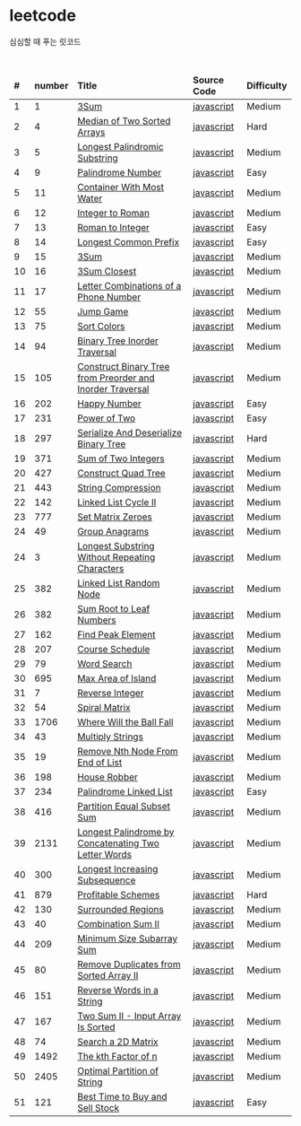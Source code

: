 # leetcode

<p>심심할 때 푸는 릿코드</p>
<br/>

<table>
<thead>
    <tr>
       <td><b>#</b></td>
       <td><b>number</b></td>
       <td><b>Title</b></td>
       <td><b>Source Code</b></td>
       <td><b>Difficulty</b></td>
    </tr>
</thead>
<tbody>
    <tr>
        <td>1</td>
        <td>1</td>
        <td><a href="https://leetcode.com/explore/interview/card/top-interview-questions-medium/103/array-and-strings/776/">3Sum</a></td>
        <td><a href="https://github.com/leedoopal/leetcode/blob/main/1-TwoSum/index.js">javascript</a></td>
        <td>Medium</td>  
    </tr>
    <tr>
        <td>2</td>
        <td>4</td>
        <td><a href="https://leetcode.com/problems/median-of-two-sorted-arrays/">Median of Two Sorted Arrays</a></td>
        <td><a href="https://github.com/leedoopal/leetcode/blob/main/4-MedianOfTwoSortedArrays/index.js">javascript</a></td>
        <td>Hard</td>  
    </tr>
     <tr>
        <td>3</td>
        <td>5</td>
        <td><a href="https://leetcode.com/problems/longest-palindromic-substring/">Longest Palindromic Substring</a></td>
        <td><a href="https://github.com/leedoopal/leetcode/blob/main/5-LongestPalindromicSubstring/index.js">javascript</a></td>
        <td>Medium</td>  
    </tr>
    <tr>
        <td>4</td>
        <td>9</td>
        <td><a href="https://leetcode.com/problems/palindrome-number/">Palindrome Number</a></td>
        <td><a href="https://github.com/leedoopal/leetcode/blob/main/9-PalindromeNumber/index.js">javascript</a></td>
        <td>Easy</td>  
    </tr>
    <tr>
        <td>5</td>
        <td>11</td>
        <td><a href="https://leetcode.com/problems/container-with-most-water/">Container With Most Water</a></td>
        <td><a href="https://github.com/leedoopal/leetcode/blob/main/11-ContainerWithMostWater/index.js">javascript</a></td>
        <td>Medium</td>  
    </tr>
    <tr>
        <td>6</td>
        <td>12</td>
        <td><a href="https://leetcode.com/problems/integer-to-roman/">Integer to Roman</a></td>
        <td><a href="https://github.com/leedoopal/leetcode/blob/main/12-IntegerToRoman/O(1).js">javascript</a></td>
        <td>Medium</td>  
    </tr>
    <tr>
        <td>7</td>
        <td>13</td>
        <td><a href="https://leetcode.com/problems/roman-to-integer/">Roman to Integer</a></td>
        <td><a href="https://github.com/leedoopal/leetcode/blob/main/13-RomanToInteger/index.js">javascript</a></td>
        <td>Easy</td>  
    </tr>
    <tr>
        <td>8</td>
        <td>14</td>
        <td><a href="https://leetcode.com/problems/longest-common-prefix/">Longest Common Prefix</a></td>
        <td><a href="https://github.com/leedoopal/leetcode/blob/main/14-LongestCommonPrefix/index.js">javascript</a></td>
        <td>Easy</td>  
    </tr>
    <tr>
        <td>9</td>
        <td>15</td>
        <td><a href="https://leetcode.com/problems/3sum/">3Sum</a></td>
        <td><a href="https://github.com/leedoopal/leetcode/blob/main/15-3Sum/index.js">javascript</a></td>
        <td>Medium</td>  
    </tr>
    <tr>
        <td>10</td>
        <td>16</td>
        <td><a href="https://leetcode.com/problems/3sum-closest/">3Sum Closest</a></td>
        <td><a href="https://github.com/leedoopal/leetcode/blob/main/16-3SumClosest/index.js">javascript</a></td>
        <td>Medium</td>  
    </tr>
    <tr>
        <td>11</td>
        <td>17</td>
        <td><a href="https://leetcode.com/problems/letter-combinations-of-a-phone-number/">Letter Combinations of a Phone Number</a></td>
        <td><a href="https://github.com/leedoopal/leetcode/blob/main/17-LetterCombinationsOfAPhoneNumber/index.js">javascript</a></td>
        <td>Medium</td> 
    </tr>
     <tr>
        <td>12</td>
        <td>55</td>
        <td><a href="https://leetcode.com/problems/jump-game/">Jump Game</a></td>
        <td><a href="https://github.com/leedoopal/leetcode/blob/main/55-JumpGame/index.js">javascript</a></td>
        <td>Medium</td> 
    </tr>
    <tr>
        <td>13</td>
        <td>75</td>
        <td><a href="https://leetcode.com/problems/sort-colors/">Sort Colors</a></td>
        <td><a href="https://github.com/leedoopal/leetcode/blob/main/75-SortColors/index.js">javascript</a></td>
        <td>Medium</td> 
    </tr>
    <tr>
        <td>14</td>
        <td>94</td>
        <td><a href="https://leetcode.com/problems/binary-tree-inorder-traversal/">Binary Tree Inorder Traversal</a></td>
        <td><a href="https://github.com/leedoopal/leetcode/blob/main/94-BinaryTreeInorderTraversal/BinaryTreeInorderTraversal.js">javascript</a></td>
        <td>Medium</td> 
    </tr>
    <tr>
        <td>15</td>
        <td>105</td>
        <td><a href="https://leetcode.com/problems/construct-binary-tree-from-preorder-and-inorder-traversal/">Construct Binary Tree from Preorder and Inorder Traversal</a></td>
        <td><a href="https://github.com/leedoopal/leetcode/blob/main/105-ConstructBinaryTreeFromPreorderandInorderTraversal/index.js">javascript</a></td>
        <td>Medium</td> 
    </tr>
    <tr>
        <td>16</td>
        <td>202</td>
        <td><a href="https://leetcode.com/problems/happy-number/">Happy Number</a></td>
        <td><a href="https://github.com/leedoopal/leetcode/blob/main/202-HappyNumber/index.js">javascript</a></td>
        <td>Easy</td>  
    </tr>
    <tr>
        <td>17</td>
        <td>231</td>
        <td><a href="https://leetcode.com/problems/power-of-two/">Power of Two</a></td>
        <td><a href="https://github.com/leedoopal/leetcode/blob/main/231-PowerOfTwo/index.js">javascript</a></td>
        <td>Easy</td> 
    </tr>
    <tr>
        <td>18</td>
        <td>297</td>
        <td><a href="https://leetcode.com/problems/serialize-and-deserialize-binary-tree/">Serialize And Deserialize Binary Tree</a></td>
        <td><a href="https://github.com/leedoopal/leetcode/blob/main/297-SerializeAndDeserializeBinaryTree/index.js">javascript</a></td>
        <td>Hard</td>  
    </tr>
    <tr>
        <td>19</td>
        <td>371</td>
        <td><a href="https://leetcode.com/problems/sum-of-two-integers/">Sum of Two Integers</a></td>
        <td><a href="https://github.com/leedoopal/leetcode/blob/main/371-SumOfTwoIntegers/index.js">javascript</a></td>
        <td>Medium</td> 
    </tr>  
    <tr>
        <td>20</td>
        <td>427</td>
        <td><a href="https://leetcode.com/problems/construct-quad-tree/">Construct Quad Tree</a></td>
        <td><a href="https://github.com/leedoopal/leetcode/blob/main/427-ConstructQuadTree/index.js">javascript</a></td>
        <td>Medium</td> 
    </tr>  
    <tr>
        <td>21</td>
        <td>443</td>
        <td><a href="https://leetcode.com/problems/string-compression/">String Compression</a></td>
        <td><a href="https://github.com/leedoopal/leetcode/blob/main/443-StringCompression/index.js">javascript</a></td>
        <td>Medium</td> 
    </tr>  
    <tr>
        <td>22</td>
        <td>142</td>
        <td><a href="https://leetcode.com/problems/linked-list-cycle-ii/">Linked List Cycle II</a></td>
        <td><a href="https://github.com/leedoopal/leetcode/blob/main/142-LinkedListCycleII/index.js">javascript</a></td>
        <td>Medium</td> 
    </tr>  
    <tr>
        <td>23</td>
        <td>777</td>
        <td><a href="https://leetcode.com/problems/set-matrix-zeroes/">Set Matrix Zeroes</a></td>
        <td><a href="https://github.com/leedoopal/leetcode/blob/main/777-SetMatrixZeroes/index.js">javascript</a></td>
        <td>Medium</td> 
    </tr>  
    <tr>
        <td>24</td>
        <td>49</td>
        <td><a href="https://leetcode.com/problems/group-anagrams/">Group Anagrams</a></td>
        <td><a href="https://github.com/leedoopal/leetcode/blob/main/49-GroupAnagrams/index.js">javascript</a></td>
        <td>Medium</td> 
    </tr>  
    <tr>
        <td>24</td>
        <td>3</td>
        <td><a href="https://leetcode.com/problems/longest-substring-without-repeating-characters/">Longest Substring Without Repeating Characters</a></td>
        <td><a href="https://github.com/leedoopal/leetcode/blob/main/3-LongestSubstringWithoutRepeatingCharacters/index.js">javascript</a></td>
        <td>Medium</td> 
    </tr>  
    <tr>
        <td>25</td>
        <td>382</td>
        <td><a href="https://leetcode.com/problems/linked-list-random-node/description/">Linked List Random Node</a></td>
        <td><a href="https://github.com/leedoopal/leetcode/blob/main/382-LinkedListRandomNode/index.js">javascript</a></td>
        <td>Medium</td> 
    </tr>  
    <tr>
        <td>26</td>
        <td>382</td>
        <td><a href="https://leetcode.com/problems/sum-root-to-leaf-numbers/description/">Sum Root to Leaf Numbers</a></td>
        <td><a href="https://github.com/leedoopal/leetcode/blob/main/129-SumRootToLeafNumbers/index.js">javascript</a></td>
        <td>Medium</td> 
    </tr>  
    <tr>
        <td>27</td>
        <td>162</td>
        <td><a href="https://leetcode.com/problems/find-peak-element/solutions/?languageTags=javascript">Find Peak Element</a></td>
        <td><a href="https://github.com/leedoopal/leetcode/blob/main/162-FindPeakElement/index.js">javascript</a></td>
        <td>Medium</td> 
    </tr> 
    <tr>
        <td>28</td>
        <td>207</td>
        <td><a href="https://leetcode.com/problems/course-schedule/description/">Course Schedule</a></td>
        <td><a href="https://github.com/leedoopal/leetcode/blob/main/207-CourseSchedule/index.js">javascript</a></td>
        <td>Medium</td> 
    </tr> 
    <tr>
        <td>29</td>
        <td>79</td>
        <td><a href="https://leetcode.com/problems/word-search/description/">Word Search</a></td>
        <td><a href="https://github.com/leedoopal/leetcode/blob/main/79-WordSearch/index.js">javascript</a></td>
        <td>Medium</td> 
    </tr> 
    <tr>
        <td>30</td>
        <td>695</td>
        <td><a href="https://leetcode.com/problems/max-area-of-island/description/">Max Area of Island</a></td>
        <td><a href="https://github.com/leedoopal/leetcode/blob/main/30-MaxAreaOfIsland/index.js">javascript</a></td>
        <td>Medium</td> 
    </tr>   
    <tr>
        <td>31</td>
        <td>7</td>
        <td><a href="https://leetcode.com/problems/reverse-integer/description/">Reverse Integer</a></td>
        <td><a href="https://github.com/leedoopal/leetcode/blob/main/7-Reverse Integer/index.js">javascript</a></td>
        <td>Medium</td> 
    </tr>   
    <tr>
        <td>32</td>
        <td>54</td>
        <td><a href="https://leetcode.com/problems/spiral-matrix/description">Spiral Matrix</a></td>
        <td><a href="https://github.com/leedoopal/leetcode/blob/main/54-SpiralMatrix/index.js">javascript</a></td>
        <td>Medium</td> 
    </tr>   
    <tr>
        <td>33</td>
        <td>1706</td>
        <td><a href="https://leetcode.com/problems/where-will-the-ball-fall/description">Where Will the Ball Fall</a></td>
        <td><a href="https://github.com/leedoopal/leetcode/blob/main/1706-WhereWillTheBallFall/index.js">javascript</a></td>
        <td>Medium</td> 
    </tr>   
    <tr>
        <td>34</td>
        <td>43</td>
        <td><a href="https://leetcode.com/problems/multiply-strings/description">Multiply Strings</a></td>
        <td><a href="https://github.com/leedoopal/leetcode/blob/main/43-MultiplyStrings/index.js">javascript</a></td>
        <td>Medium</td> 
    </tr>   
    <tr>
        <td>35</td>
        <td>19</td>
        <td><a href="https://leetcode.com/problems/remove-nth-node-from-end-of-list/description/">Remove Nth Node From End of List</a></td>
        <td><a href="https://github.com/leedoopal/leetcode/blob/main/19-RemoveNthNodeFromEndOfList/index.js">javascript</a></td>
        <td>Medium</td> 
    </tr>   
    <tr>
        <td>36</td>
        <td>198</td>
        <td><a href="https://leetcode.com/problems/house-robber/description/">House Robber</a></td>
        <td><a href="https://github.com/leedoopal/leetcode/blob/main/198-HouseRobber/index.js">javascript</a></td>
        <td>Medium</td> 
    </tr>   
    <tr>
        <td>37</td>
        <td>234</td>
        <td><a href="https://leetcode.com/problems/palindrome-linked-list">Palindrome Linked List</a></td>
        <td><a href="https://github.com/leedoopal/leetcode/blob/main/234-PalindromeLinkedList/index.js">javascript</a></td>
        <td>Easy</td> 
    </tr>   
    <tr>
        <td>38</td>
        <td>416</td>
        <td><a href="https://leetcode.com/problems/partition-equal-subset-sum">Partition Equal Subset Sum</a></td>
        <td><a href="https://github.com/leedoopal/leetcode/blob/main/416-PartitionEqualSubsetSum/index.js">javascript</a></td>
        <td>Medium</td> 
    </tr>
    <tr>
        <td>39</td>
        <td>2131</td>
        <td><a href="https://leetcode.com/problems/longest-palindrome-by-concatenating-two-letter-words">Longest Palindrome by Concatenating Two Letter Words</a></td>
        <td><a href="https://github.com/leedoopal/leetcode/blob/main/2131-LongestPalindromeByConcatenatingTwoLetterWords/index.js">javascript</a></td>
        <td>Medium</td> 
    </tr>   
    <tr>
        <td>40</td>
        <td>300</td>
        <td><a href="https://leetcode.com/problems/longest-increasing-subsequence/description/">Longest Increasing Subsequence</a></td>
        <td><a href="https://github.com/leedoopal/leetcode/blob/main/300-LongestIncreasingSubsequence/index.js">javascript</a></td>
        <td>Medium</td> 
    </tr>  
    <tr>
        <td>41</td>
        <td>879</td>
        <td><a href="https://leetcode.com/problems/profitable-schemes/description/">Profitable Schemes</a></td>
        <td><a href="https://github.com/leedoopal/leetcode/blob/main/879-ProfitableSchemes/index.js">javascript</a></td>
        <td>Hard</td> 
    </tr>  
    <tr>
        <td>42</td>
        <td>130</td>
        <td><a href="https://leetcode.com/problems/surrounded-regions/description">Surrounded Regions
</a></td>
        <td><a href="https://github.com/leedoopal/leetcode/blob/main/130-SurroundedRegions/index.js">javascript</a></td>
        <td>Medium</td> 
    </tr>  
    <tr>
        <td>43</td>
        <td>40</td>
        <td><a href="https://leetcode.com/problems/surrounded-regions/description">Combination Sum II
</a></td>
        <td><a href="https://github.com/leedoopal/leetcode/blob/main/40-CombinationSumII/index.js">javascript</a></td>
        <td>Medium</td> 
    </tr> 
    <tr>
        <td>44</td>
        <td>209</td>
        <td><a href="https://leetcode.com/problems/minimum-size-subarray-sum/description/">Minimum Size Subarray Sum
</a></td>
        <td><a href="https://github.com/leedoopal/leetcode/blob/main/209-MinimumSizeSubarraySum/index.js">javascript</a></td>
        <td>Medium</td> 
    </tr> 
<tr>
        <td>45</td>
        <td>80</td>
        <td><a href="https://leetcode.com/problems/remove-duplicates-from-sorted-array-ii">Remove Duplicates from Sorted Array II
</a></td>
        <td><a href="https://github.com/leedoopal/leetcode/blob/main/80-RemoveDuplicatesFromSortedArrayII/index.js">javascript</a></td>
        <td>Medium</td> 
    </tr> 
<tr>
        <td>46</td>
        <td>151</td>
        <td><a href="https://leetcode.com/problems/reverse-words-in-a-string/">Reverse Words in a String
</a></td>
        <td><a href="https://github.com/leedoopal/leetcode/blob/main/151-ReverseWordsInAString/index.js">javascript</a></td>
        <td>Medium</td> 
    </tr> 
<tr>
        <td>47</td>
        <td>167</td>
        <td><a href="https://leetcode.com/problems/two-sum-ii-input-array-is-sorted">Two Sum II - Input Array Is Sorted
</a></td>
        <td><a href="https://github.com/leedoopal/leetcode/blob/main/167-TwoSumII-InputArrayIsSorted/index.js">javascript</a></td>
        <td>Medium</td> 
    </tr> 
<tr>
        <td>48</td>
        <td>74</td>
        <td><a href="https://leetcode.com/problems/search-a-2d-matrix">Search a 2D Matrix
</a></td>
        <td><a href="https://github.com/leedoopal/leetcode/blob/main/74-SearchA2DMatirx/index.js">javascript</a></td>
        <td>Medium</td> 
    </tr> 
<tr>
        <td>49</td>
        <td>1492</td>
        <td><a href="https://leetcode.com/problems/the-kth-factor-of-n">The kth Factor of n
</a></td>
        <td><a href="https://github.com/leedoopal/leetcode/blob/main/1492-TheKthFactorOfN/index.js">javascript</a></td>
        <td>Medium</td> 
    </tr> 
<tr>
        <td>50</td>
        <td>2405</td>
        <td><a href="https://leetcode.com/problems/optimal-partition-of-string">Optimal Partition of String
</a></td>
        <td><a href="https://github.com/leedoopal/leetcode/blob/main/2405-OptimalPartitionOfString/index.js">javascript</a></td>
        <td>Medium</td> 
    </tr> 
<tr>
        <td>51</td>
        <td>121</td>
        <td><a href="https://leetcode.com/problems/best-time-to-buy-and-sell-stock">Best Time to Buy and Sell Stock
</a></td>
        <td><a href="https://github.com/leedoopal/leetcode/blob/main/121-BestTimeToBuyAndSellStock/index.js">javascript</a></td>
        <td>Easy</td> 
    </tr> 
</tbody>
</table>
